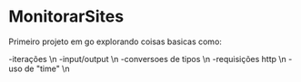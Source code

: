 # MonitorarSites

Primeiro projeto em go explorando coisas basicas como:

-iterações \n
-input/output \n
-conversoes de tipos \n
-requisições http \n
-uso de "time" \n
